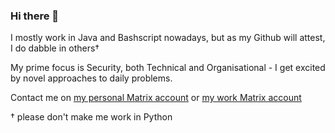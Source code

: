 ### Hi there 👋

I mostly work in Java and Bashscript nowadays, but as my Github will attest, I do dabble in others†

My prime focus is Security, both Technical and Organisational - I get excited by novel approaches to daily problems.

Contact me on [my personal Matrix account](https://matrix.to/#/@ed:geraghty.london) or [my work Matrix account](https://matrix.to/#/@edg=40privacyinternational.org:privacyinternational.org)


† please don't make me work in Python
<!--
**EdGeraghty/EdGeraghty** is a ✨ _special_ ✨ repository because its `README.md` (this file) appears on your GitHub profile.

Here are some ideas to get you started:

- 🔭 I’m currently working on ...
- 🌱 I’m currently learning ...
- 👯 I’m looking to collaborate on ...
- 🤔 I’m looking for help with ...
- 💬 Ask me about ...
- 📫 How to reach me: ...
- 😄 Pronouns: ...
- ⚡ Fun fact: ...
-->
